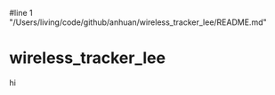 #line 1 "/Users/living/code/github/anhuan/wireless_tracker_lee/README.md"
# wireless_tracker_lee

hi
